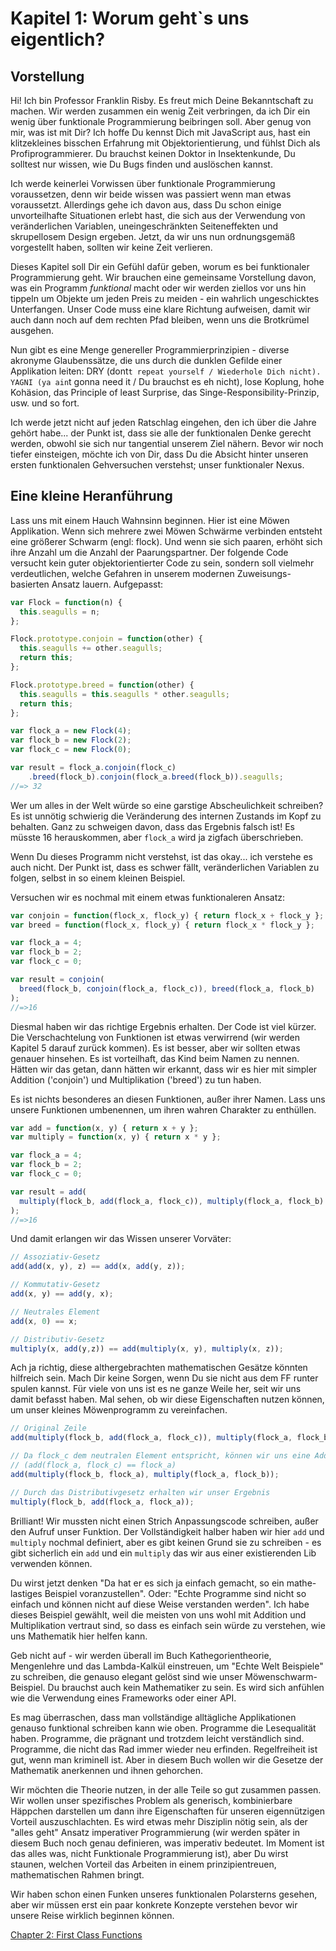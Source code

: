 # Kapitel 1: Worum geht`s uns eigentlich?
## Vorstellung

Hi! Ich bin Professor Franklin Risby. Es freut mich Deine Bekanntschaft zu machen. Wir werden zusammen ein wenig Zeit verbringen, da ich Dir ein wenig über funktionale Programmierung beibringen soll. Aber genug von mir, was ist mit Dir? Ich hoffe Du kennst Dich mit JavaScript aus, hast ein klitzekleines bisschen Erfahrung mit Objektorientierung, und fühlst Dich als Profiprogrammierer. Du brauchst keinen Doktor in Insektenkunde, Du solltest nur wissen, wie Du Bugs finden und auslöschen kannst.

Ich werde keinerlei Vorwissen über funktionale Programmierung voraussetzen, denn wir beide wissen was passiert wenn man etwas voraussetzt. Allerdings gehe ich davon aus, dass Du schon einige unvorteilhafte Situationen erlebt hast, die sich aus der Verwendung von veränderlichen Variablen, uneingeschränkten Seiteneffekten und skrupellosem Design ergeben. Jetzt, da wir uns nun ordnungsgemäß vorgestellt haben, sollten wir keine Zeit verlieren.

Dieses Kapitel soll Dir ein Gefühl dafür geben, worum es bei funktionaler Programmierung geht. Wir brauchen eine gemeinsame Vorstellung davon, was ein Programm *funktional* macht oder wir werden ziellos vor uns hin tippeln um Objekte um jeden Preis zu meiden - ein wahrlich ungeschicktes Unterfangen. Unser Code muss eine klare Richtung aufweisen, damit wir auch dann noch auf dem rechten Pfad bleiben, wenn uns die Brotkrümel ausgehen.

Nun gibt es eine Menge genereller Programmierprinzipien - diverse akronyme Glaubenssätze, die uns durch die dunklen Gefilde einer Applikation leiten: DRY (dont`t repeat yourself / Wiederhole Dich nicht). YAGNI (ya ain`t gonna need it / Du brauchst es eh nicht), lose Koplung, hohe Kohäsion, das Principle of least Surprise, das Singe-Responsibility-Prinzip, usw. und so fort.

Ich werde jetzt nicht auf jeden Ratschlag eingehen, den ich über die Jahre gehört habe... der Punkt ist, dass sie alle der funktionalen Denke gerecht werden, obwohl sie sich nur tangential unserem Ziel nähern. Bevor wir noch tiefer einsteigen, möchte ich von Dir, dass Du die Absicht hinter unseren ersten funktionalen Gehversuchen verstehst; unser funktionaler Nexus.

<!--BREAK-->

## Eine kleine Heranführung

Lass uns mit einem Hauch Wahnsinn beginnen. Hier ist eine Möwen Applikation. Wenn sich mehrere zwei Möwen Schwärme verbinden entsteht eine größerer Schwarm (engl: flock). Und wenn sie sich paaren, erhöht sich ihre Anzahl um die Anzahl der Paarungspartner. Der folgende Code versucht kein guter objektorientierter Code zu sein, sondern soll vielmehr verdeutlichen, welche Gefahren in unserem modernen Zuweisungs-basierten Ansatz lauern. Aufgepasst:

```js
var Flock = function(n) {
  this.seagulls = n;
};

Flock.prototype.conjoin = function(other) {
  this.seagulls += other.seagulls;
  return this;
};

Flock.prototype.breed = function(other) {
  this.seagulls = this.seagulls * other.seagulls;
  return this;
};

var flock_a = new Flock(4);
var flock_b = new Flock(2);
var flock_c = new Flock(0);

var result = flock_a.conjoin(flock_c)
    .breed(flock_b).conjoin(flock_a.breed(flock_b)).seagulls;
//=> 32
```

Wer um alles in der Welt würde so eine garstige Abscheulichkeit schreiben? Es ist unnötig schwierig die Veränderung des internen Zustands im Kopf zu behalten. Ganz zu schweigen davon, dass das Ergebnis falsch ist! Es müsste 16 herauskommen, aber `flock_a` wird ja zigfach überschrieben.

Wenn Du dieses Programm nicht verstehst, ist das okay... ich verstehe es auch nicht. Der Punkt ist, dass es schwer fällt, veränderlichen Variablen zu folgen, selbst in so einem kleinen Beispiel.

Versuchen wir es nochmal mit einem etwas funktionaleren Ansatz:

```js
var conjoin = function(flock_x, flock_y) { return flock_x + flock_y };
var breed = function(flock_x, flock_y) { return flock_x * flock_y };

var flock_a = 4;
var flock_b = 2;
var flock_c = 0;

var result = conjoin(
  breed(flock_b, conjoin(flock_a, flock_c)), breed(flock_a, flock_b)
);
//=>16
```

Diesmal haben wir das richtige Ergebnis erhalten. Der Code ist viel kürzer. Die Verschachtelung von Funktionen ist etwas verwirrend (wir werden Kapitel 5 darauf zurück kommen). Es ist besser, aber wir sollten etwas genauer hinsehen. Es ist vorteilhaft, das Kind beim Namen zu nennen. Hätten wir das getan, dann hätten wir erkannt, dass wir es hier mit simpler Addition ('conjoin') und Multiplikation ('breed') zu tun haben.

Es ist nichts besonderes an diesen Funktionen, außer ihrer Namen. Lass uns unsere Funktionen umbenennen, um ihren wahren Charakter zu enthüllen.

```js
var add = function(x, y) { return x + y };
var multiply = function(x, y) { return x * y };

var flock_a = 4;
var flock_b = 2;
var flock_c = 0;

var result = add(
  multiply(flock_b, add(flock_a, flock_c)), multiply(flock_a, flock_b)
);
//=>16
```
Und damit erlangen wir das Wissen unserer Vorväter:

```js
// Assoziativ-Gesetz
add(add(x, y), z) == add(x, add(y, z));

// Kommutativ-Gesetz
add(x, y) == add(y, x);

// Neutrales Element
add(x, 0) == x;

// Distributiv-Gesetz
multiply(x, add(y,z)) == add(multiply(x, y), multiply(x, z));
```

Ach ja richtig, diese althergebrachten mathematischen Gesätze könnten hilfreich sein. Mach Dir keine Sorgen, wenn Du sie nicht aus dem FF runter spulen kannst. Für viele von uns ist es ne ganze Weile her, seit wir uns damit befasst haben. Mal sehen, ob wir diese Eigenschaften nutzen können, um unser kleines Möwenprogramm zu vereinfachen.

```js
// Original Zeile
add(multiply(flock_b, add(flock_a, flock_c)), multiply(flock_a, flock_b));

// Da flock_c dem neutralen Element entspricht, können wir uns eine Addition sparen
// (add(flock_a, flock_c) == flock_a)
add(multiply(flock_b, flock_a), multiply(flock_a, flock_b));

// Durch das Distributivgesetz erhalten wir unser Ergebnis
multiply(flock_b, add(flock_a, flock_a));
```

Brilliant! Wir mussten nicht einen Strich Anpassungscode schreiben, außer den Aufruf unser Funktion. Der Vollständigkeit halber haben wir hier `add` und `multiply` nochmal definiert, aber es gibt keinen Grund sie zu schreiben - es gibt sicherlich ein `add` und ein `multiply` das wir aus einer existierenden Lib verwenden können.

Du wirst jetzt denken "Da hat er es sich ja einfach gemacht, so ein mathe-lastiges Beispiel voranzustellen". Oder: "Echte Programme sind nicht so einfach und können nicht auf diese Weise verstanden werden". Ich habe dieses Beispiel gewählt, weil die meisten von uns wohl mit Addition und Multiplikation vertraut sind, so dass es einfach sein würde zu verstehen, wie uns Mathematik hier helfen kann.

Geb nicht auf - wir werden überall im Buch Kathegorientheorie, Mengenlehre und das Lambda-Kalkül einstreuen, um "Echte Welt Beispiele" zu schreiben, die genauso elegant gelöst sind wie unser Möwenschwarm-Beispiel. Du brauchst auch kein Mathematiker zu sein. Es wird sich anfühlen wie die Verwendung eines Frameworks oder einer API.

Es mag überraschen, dass man vollständige alltägliche Applikationen genauso funktional schreiben kann wie oben. Programme die Lesequalität haben. Programme, die prägnant und trotzdem leicht verständlich sind. Programme, die nicht das Rad immer wieder neu erfinden. Regelfreiheit ist gut, wenn man kriminell ist. Aber in diesem Buch wollen wir die Gesetze der Mathematik anerkennen und ihnen gehorchen.

Wir möchten die Theorie nutzen, in der alle Teile so gut zusammen passen. Wir wollen unser spezifisches Problem als generisch, kombinierbare Häppchen darstellen um dann ihre Eigenschaften für unseren eigennützigen Vorteil auszuschlachten. Es wird etwas mehr Disziplin nötig sein, als der "alles geht" Ansatz imperativer Programmierung (wir werden später in diesem Buch noch genau definieren, was imperativ bedeutet. Im Moment ist das alles was, nicht Funktionale Programmierung ist), aber Du wirst staunen, welchen Vorteil das Arbeiten in einem prinzipientreuen, mathematischen Rahmen bringt.

Wir haben schon einen Funken unseres funktionalen Polarsterns gesehen, aber wir müssen erst ein paar konkrete Konzepte verstehen bevor wir unsere Reise wirklich beginnen können.

[Chapter 2: First Class Functions](ch2.md)
